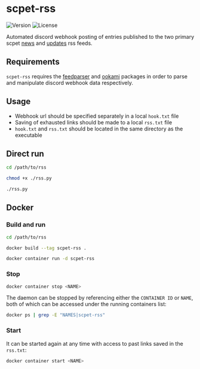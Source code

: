 # scpet-rss
![Version](https://img.shields.io/badge/version-v1.1-blue)
![License](https://img.shields.io/badge/license-GPLv3-orange)

Automated discord webhook posting of entries published to the two primary scpet [news](https://vss.scpet.si/vss/rss.php?sec=news) and [updates](https://vss.scpet.si/vss/rss.php?sec=obvestila) rss feeds.

## Requirements
`scpet-rss` requires the [feedparser](https://github.com/kurtmckee/feedparser) and [ookami](https://github.com/tainn/ookami) packages in order to parse and manipulate discord webhook data respectively.

## Usage
- Webhook url should be specified separately in a local `hook.txt` file
- Saving of exhausted links should be made to a local `rss.txt` file
- `hook.txt` and `rss.txt` should be located in the same directory as the executable

## Direct run
```sh
cd /path/to/rss

chmod +x ./rss.py

./rss.py
```

## Docker

### Build and run
```sh
cd /path/to/rss

docker build --tag scpet-rss .

docker container run -d scpet-rss
```

### Stop
```sh
docker container stop <NAME>
```

The daemon can be stopped by referencing either the `CONTAINER ID` or `NAME`, both of which can be accessed under the running containers list:
```sh
docker ps | grep -E "NAMES|scpet-rss"
```

### Start
It can be started again at any time with access to past links saved in the `rss.txt`:
```sh
docker container start <NAME>
```
